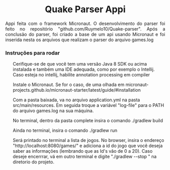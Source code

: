 <h1 align="center"> Quake Parser Appi </h1>
<p align="justify"> Appi feita com o framework Micronaut. O desenvolvimento do parser foi feito no repositório "github.com/Ruymelo10/Quake-parser". Após a conclusão do parser, foi criado a base de um api usando Micronaut e foi inserida nesta os arquivos que realizam o parser do arquivo games.log </p>
<h3> Instruções para rodar</h3>
<ul>Cerifique-se de que você tem uma versão Java 8 SDK ou acima instalada e também uma IDE adequada, como por exemplo o Intellij. Caso esteja no intellij, habilite annotation processing em compiler </ul>
<ul> Instale o Micronaut. Se for o caso, de uma olhada em  micronaut-projects.github.io/micronaut-starter/latest/guide/#installation</ul>
<ul>Com a pasta baixada, va no arquivo application.yml na pasta src/main/resources. Em seguida troque a variável "log-file" para o PATH do arquivo games.log na sua máquina.</ul>
<ul>No terminal, dentro da pasta complete insira o comando  ./gradlew build</ul>
<ul>Ainda no terminal, insira o comando  ./gradlew run</ul>
<ul>Será printado no terminal a lista de jogos. No browser, insira o endereço "http://localhost:8080/games/" e adiciona a id do jogo que você deseja saber as informações (lembrando que as Id's vão de 0 a 20). Caso deseje encerrrar, vá em outro terminal e digite "./gradlew --stop
" na diretorio do projeto.</ul>
